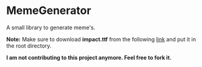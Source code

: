 MemeGenerator
=============

A small library to generate meme's.

**Note:** Make sure to download **impact.ttf** from the following  <a href="http://fontzone.net/font-download/impact">link</a> and put it in the root directory.


**I am not contributing to this project anymore. Feel free to fork it.**
